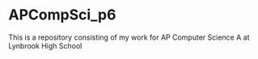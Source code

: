 # APCompSci_p6

This is a repository consisting of my work for AP Computer Science A at Lynbrook High School
